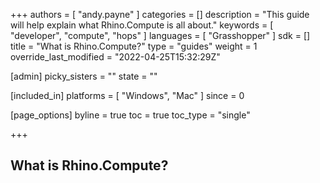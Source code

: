 +++
authors = [ "andy.payne" ]
categories = []
description = "This guide will help explain what Rhino.Compute is all about."
keywords = [ "developer", "compute", "hops" ]
languages = [ "Grasshopper" ]
sdk = []
title = "What is Rhino.Compute?"
type = "guides"
weight = 1
override_last_modified = "2022-04-25T15:32:29Z"

[admin]
picky_sisters = ""
state = ""

[included_in]
platforms = [ "Windows", "Mac" ]
since = 0

[page_options]
byline = true
toc = true
toc_type = "single"

+++
## What is Rhino.Compute?
